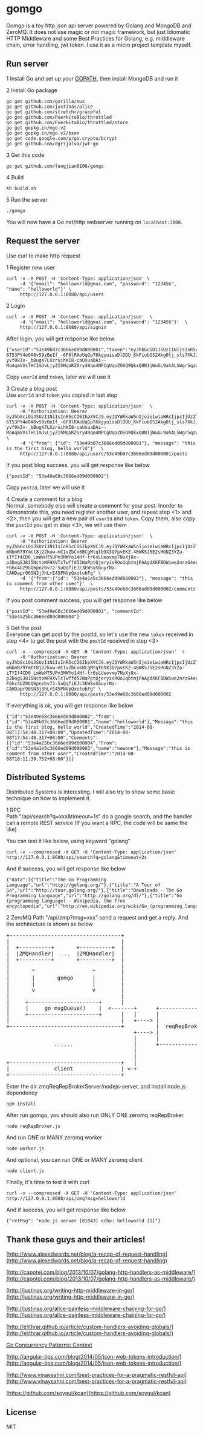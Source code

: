 # gomgo
Gomgo is a toy http json api server powered by Golang and MongoDB and ZeroMQ. It does not use magic or not magic framework, but just Idiomatic HTTP Middleware and some Best Practices for Golang, e.g. middleware chain, error handling, jwt token. I use it as a micro project template myself.


## Run server
1 Install Go and set up your [GOPATH](http://golang.org/doc/code.html#GOPATH), then install MongoDB and run it

2 Install Go package
~~~
go get github.com/gorilla/mux
go get github.com/justinas/alice
go get github.com/stretchr/graceful
go get github.com/PuerkitoBio/throttled
go get github.com/PuerkitoBio/throttled/store
go get gopkg.in/mgo.v2
go get gopkg.in/mgo.v2/bson
go get code.google.com/p/go.crypto/bcrypt
go get github.com/dgrijalva/jwt-go
~~~

3 Get this code
~~~
go get github.com/fengjian0106/gomgo
~~~

4 Build
~~~
sh build.sh
~~~

5 Run the server
~~~
./gomgo
~~~
You will now have a Go net/http webserver running on `localhost:3000`.



## Request the server
Use curl to make http request

1 Register new user
~~~
curl -v -X POST -H 'Content-Type: application/json' \
     -d '{"email": "helloworld@gmai.com", "password": "123456", "name": "helloworld"}' \
     http://127.0.0.1:8080/api/users
~~~

2 Login
~~~
curl -v -X POST -H 'Content-Type: application/json'  \
     -d '{"email": "helloworld@gmai.com", "password": "123456"}'  \
     http://127.0.0.1:8080/api/signin
~~~

After login, you will get response like below
~~~
{"userId":"53e49b07c3666ed09d000001","token":"eyJhbGciOiJSUzI1NiIsInR5cCI6IkpXVCJ9.eyJQYWRkaW5nIjoie1wiaWRcIjpcIjUzZTQ5YjA3YzM2NjZlZDA5ZDAwMDAwMVwiLFwibmFtZVwiOlwiaGVsbG93b3JsZFwifSIsIlRva2VuVHlwZSI6IkFjY2Vzc1Rva2VuIiwiZXhwIjoxNDEwMDgyOTU0fQ.XN8OsZJKzv0HdloP-6T53PY4eOA8v59zBeIf_-6F0lRAoUqGpT6kgyuisaDlDDU_KkFiubOS2Akg0lj_sls7XkJJCR5sDgCHV9pRAhK41c9OEvq1OmJl0uxbOh22WOtbTLtyi_H6rS5Rxe3lOiL7dS539uLgBTzQshnXxXEWnQVKTFbJB2DitVnZNuAZTEKxjp1sbXBsLWDQ3IdfVwHRY8gX2g5f44QMBx83Qd-yvf0kIv-_bBugX7LXzruihKI8-caUsuaDAi--MoAqmVVsTHCImJvLjyZIhMqaRZSry48qo4NPCgUqoZOSQ9QkxQ0N1jWuGL9ahAL5Wgr5qzwv9g"}
~~~

Copy `userId` and `token`, later we will use it

3 Create a blog post  
Use `userId` and `token` you copied in last step 
~~~
curl -v -X POST -H 'Content-Type: application/json'  \
     -H "Authorization: Bearer eyJhbGciOiJSUzI1NiIsInR5cCI6IkpXVCJ9.eyJQYWRkaW5nIjoie1wiaWRcIjpcIjUzZTQ5YjA3YzM2NjZlZDA5ZDAwMDAwMVwiLFwibmFtZVwiOlwiaGVsbG93b3JsZFwifSIsIlRva2VuVHlwZSI6IkFjY2Vzc1Rva2VuIiwiZXhwIjoxNDEwMDgyOTU0fQ.XN8OsZJKzv0HdloP-6T53PY4eOA8v59zBeIf_-6F0lRAoUqGpT6kgyuisaDlDDU_KkFiubOS2Akg0lj_sls7XkJJCR5sDgCHV9pRAhK41c9OEvq1OmJl0uxbOh22WOtbTLtyi_H6rS5Rxe3lOiL7dS539uLgBTzQshnXxXEWnQVKTFbJB2DitVnZNuAZTEKxjp1sbXBsLWDQ3IdfVwHRY8gX2g5f44QMBx83Qd-yvf0kIv-_bBugX7LXzruihKI8-caUsuaDAi--MoAqmVVsTHCImJvLjyZIhMqaRZSry48qo4NPCgUqoZOSQ9QkxQ0N1jWuGL9ahAL5Wgr5qzwv9g" \
     -d '{"from": {"id": "53e49b07c3666ed09d000001"}, "message": "this is the first blog, hello world"}'  \
     http://127.0.0.1:8080/api/users/53e49b07c3666ed09d000001/posts
~~~

If you post blog success, you will get response like below
~~~
{"postId": "53e49e68c3666ed09d000002"}
~~~

Copy `postId`, later we will use it

4 Create a comment for a blog  
Normal, somebody else will create a comment for your post. Inorder to demonstrate this, you need register another user, and repeat step <1> and <2>, then you will get a new pair of `userId` and `token`. Copy them, also copy the `postId` you get in step <3>, we will use them 
~~~
curl -v -X POST -H 'Content-Type: application/json'  \
     -H "Authorization: Bearer eyJhbGciOiJSUzI1NiIsInR5cCI6IkpXVCJ9.eyJQYWRkaW5nIjoie1wiaWRcIjpcIjUzZTRhMWU1YzM2NjZlZDA5ZDAwMDAwM1wiLFwibmFtZVwiOlwibmV3b25lXCJ9IiwiVG9rZW5UeXBlIjoiQWNjZXNzVG9rZW4iLCJleHAiOjE0MTAwODQ2NjZ9.lKGbdz6zYu5aXpk2Xq5JLYfcBG4kpD5Wa7NiExSQYddtawX_5rosAFsFzD-mNbmR79Ymtt8j22kuw-mC1vZbCx6BCgMtqtb9X3Q7pvEKZ-46WKSJ5E2sHGNZ3YZa-iTYIf4CD0_LmWeHT5UPm3MWYo14Hf-tr6sLUeovmp7NuXj0x-pJDogSJ815NctoWFHXVTcTwffd52WaPptQjeryisROo1qbtmjPAAgdXKFBDWiwe2nrzG4erpbxOiGAOy9CT5rUhMiqlCKC-FGhc4UZ9GQ6pnzbv72-5uQqfiEJc3EWSuSbuyrNa-CAHDapr90SN3j3hLrE45PNVpQxotubFg" \
     -d '{"from":{"id": "53e4a1e5c3666ed09d000003"}, "message": "this is comment from other user"}'  \
     http://127.0.0.1:8080/api/posts/53e49e68c3666ed09d000002/comments
~~~

If you post comment success, you will get response like below
~~~
{"postId": "53e49e68c3666ed09d000002", "commentId": "53e4a25bc3666ed09d000004"}
~~~

5 Get the post  
Everyone can get post by the postId, so let's use the new `token` received in step <4> to get the post with the `postId` received in step <3>
~~~
curl -v --compressed -X GET -H 'Content-Type: application/json'  \
     -H "Authorization: Bearer eyJhbGciOiJSUzI1NiIsInR5cCI6IkpXVCJ9.eyJQYWRkaW5nIjoie1wiaWRcIjpcIjUzZTRhMWU1YzM2NjZlZDA5ZDAwMDAwM1wiLFwibmFtZVwiOlwibmV3b25lXCJ9IiwiVG9rZW5UeXBlIjoiQWNjZXNzVG9rZW4iLCJleHAiOjE0MTAwODQ2NjZ9.lKGbdz6zYu5aXpk2Xq5JLYfcBG4kpD5Wa7NiExSQYddtawX_5rosAFsFzD-mNbmR79Ymtt8j22kuw-mC1vZbCx6BCgMtqtb9X3Q7pvEKZ-46WKSJ5E2sHGNZ3YZa-iTYIf4CD0_LmWeHT5UPm3MWYo14Hf-tr6sLUeovmp7NuXj0x-pJDogSJ815NctoWFHXVTcTwffd52WaPptQjeryisROo1qbtmjPAAgdXKFBDWiwe2nrzG4erpbxOiGAOy9CT5rUhMiqlCKC-FGhc4UZ9GQ6pnzbv72-5uQqfiEJc3EWSuSbuyrNa-CAHDapr90SN3j3hLrE45PNVpQxotubFg" \
     http://127.0.0.1:8080/api/posts/53e49e68c3666ed09d000002
~~~

If everything is ok, you will get response like below
~~~
{"id":"53e49e68c3666ed09d000002","from":{"id":"53e49b07c3666ed09d000001","name":"helloworld"},"Message":"this is the first blog, hello world","CreatedTime":"2014-08-08T17:54:48.317+08:00","UpdatedTime":"2014-08-08T17:54:48.317+08:00","Comments":[{"id":"53e4a25bc3666ed09d000004","From":{"id":"53e4a1e5c3666ed09d000003","name":"newone"},"Message":"this is comment from other user","CreatedTime":"2014-08-08T18:11:39.752+08:00"}]}
~~~

## Distributed Systems
Distributed Systems is interesting. I will also try to show some basic technique on how to implement it.

1 RPC  
Path "/api/search?q=xxx&timeout=1s" do a google search, and the handler call a remote REST service (If you want a RPC, the code will be same the like)

You can test it like below, using keyword "golang"
~~~
curl -v --compressed -X GET -H 'Content-Type: application/json' http://127.0.0.1:8080/api/search?q=golang&timeout=2s
~~~

And if success, you will get response like below
~~~
{"data":[{"title":"The Go Programming Language","url":"http://golang.org/"},{"title":"A Tour of Go","url":"http://tour.golang.org/"},{"title":"Downloads - The Go Programming Language","url":"http://golang.org/dl/"},{"title":"Go (programming language) - Wikipedia, the free encyclopedia","url":"http://en.wikipedia.org/wiki/Go_(programming_language)"}],"elapsedSeconds":3.29384076}
~~~

2 ZeroMQ
Path "/api/zmp?msg=xxx" send a request and get a reply. And the architecture is shown as below  
<pre>
+-----------------------------------+                                                                                                            
|                                   |                                                                                                            
|  +----------+       +----------+  |                                                                                                            
|  |ZMQHandler|  ...  |ZMQHandler|  |                                                                                                            
|  +----------+       +----------+  |                                                                                                            
|                                   |                                                                                                            
|       ^                  ^        |                                                                                                            
|       |       gomgo      |        |                                                                                                            
|       |                  |        |                                                                                                            
|       v                  v        |                                     +--------+                                                             
|                                   |                                +--> | worker |                                                             
|     +----------------------+      |                                |    +--------+                                                             
|     |     go msgQueue()    |  <-------+      +---------------+     |                                                                           
|     +----------------------+      |   |      |               | <---+                                                                           
|                                   |   +----> |               |                                                                     
+-----------------------------------+          |  reqRepBroker |            ......                                                          
                                        +----> |               |                                                                      
                                        |      |               | <---+                                                                           
               ......                   |      +---------------+     |                                                                           
                                        |                            |    +--------+                                                             
                                        |                            +--> | worker |                                                             
+-----------------------------------+   |                                 +--------+                                                             
|              client               | <-+                                                                                                        
+-----------------------------------+                                                                                      
</pre>                       
  
  

Enter the dir zmqReqRepBrokerServer/nodejs-server, and install node.js dependency  
~~~
npm install
~~~

After run gomgo, you should also run ONLY ONE zeromq reqRepBroker  
~~~
node reqRepBroker.js
~~~

And run ONE or MANY zeromq worker 
~~~
node worker.js
~~~

And optional, you can run ONE or MANY zeromq client  
~~~
node client.js
~~~

Finally, it's time to test it with curl
~~~
curl -v --compressed -X GET -H 'Content-Type: application/json' http://127.0.0.1:8080/api/zmq?msg=helloworld
~~~

And if success, you will get response like below
~~~
{"retMsg": "node.js server [81043] echo: helloworld [1]"}
~~~

## Thank these guys and their articles!
[http://www.alexedwards.net/blog/a-recap-of-request-handling](http://www.alexedwards.net/blog/a-recap-of-request-handling)

[http://capotej.com/blog/2013/10/07/golang-http-handlers-as-middleware/](http://capotej.com/blog/2013/10/07/golang-http-handlers-as-middleware/)

[http://justinas.org/writing-http-middleware-in-go/](http://justinas.org/writing-http-middleware-in-go/)

[http://justinas.org/alice-painless-middleware-chaining-for-go/](http://justinas.org/alice-painless-middleware-chaining-for-go/)

[http://elithrar.github.io/article/custom-handlers-avoiding-globals/](http://elithrar.github.io/article/custom-handlers-avoiding-globals/)

[Go Concurrency Patterns: Context](http://blog.golang.org/context)

[http://angular-tips.com/blog/2014/05/json-web-tokens-introduction/](http://angular-tips.com/blog/2014/05/json-web-tokens-introduction/)

[http://www.vinaysahni.com/best-practices-for-a-pragmatic-restful-api](http://www.vinaysahni.com/best-practices-for-a-pragmatic-restful-api)

[https://github.com/soygul/koan](https://github.com/soygul/koan)


## License
MIT
